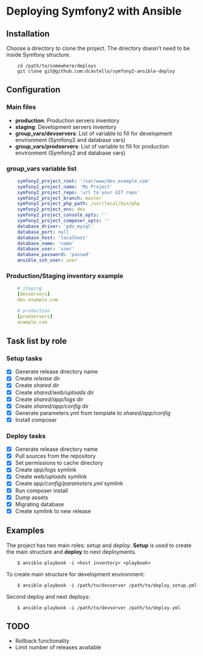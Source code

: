 # Deploying Symfony2 with Ansible

## Installation

Choose a directory to clone the project. The directory doesn't need to be inside Symfony structure. 

```
    cd /path/to/somewhere/deploys
    git clone git@github.com:dcastello/symfony2-ansible-deploy
```

## Configuration

### Main files

 * **production**: Production servers inventory
 * **staging**: Development servers inventory
 * **group_vars/devservers**: List of variable to fill for development environment (Symfony2 and database vars) 
 * **group_vars/prodservers**: List of variable to fill for production environment (Symfony2 and database vars)

### group_vars variable list

```yaml
    symfony2_project_root: '/var/www/dev.example.com'
    symfony2_project_name: 'My Project'
    symfony2_project_repo: 'url to your GIT repo'
    symfony2_project_branch: master
    symfony2_project_php_path: /usr/local/bin/php
    symfony2_project_env: dev
    symfony2_project_console_opts: ''
    symfony2_project_composer_opts: ''
    database_driver: 'pdo_mysql'
    database_port: null
    database_host: 'localhost'
    database_name: 'name'
    database_user: 'user'
    database_password: 'passwd'
    ansible_ssh_user: user
```

### Production/Staging inventory example

```yaml
    # staging
    [devservers]
    dev.example.com
```

```yaml
    # production
    [prodservers]
    example.com
```

## Task list by role

### **Setup** tasks

- [x] Generate release directory name
- [x] Create *release* dir
- [x] Create *shared* dir
- [x] Create *shared/web/uploads* dir
- [x] Create *shared/app/logs* dir
- [x] Create *shared/app/config* dir
- [x] Generate parameters.yml from template to *shared/app/config*
- [x] Install composer

### **Deploy** tasks

- [x] Generate release directory name
- [x] Pull sources from the repository
- [x] Set permissions to cache directory
- [x] Create *app/logs* symlink
- [x] Create *web/uploads* symlink
- [x] Create *app/config/parameters.yml* symlink
- [x] Run composer install
- [x] Dump assets
- [x] Migrating database
- [x] Create symlink to new release

## Examples

The project has two main roles: *setup* and *deploy*. **Setup** is used to create the main structure and **deploy** to next deployments. 

```
    $ ansible-playbook -i <host inventory> <playbook>
```
    
To create main structure for development environment:

```
    $ ansible-playbook -i /path/to/devserver /path/to/deploy_setup.yml
```
    
Second deploy and next deploys:

```
    $ ansible-playbook -i /path/to/devserver /path/to/deploy.yml
```

## TODO

- Rollback functionality
- Limit number of releases available
